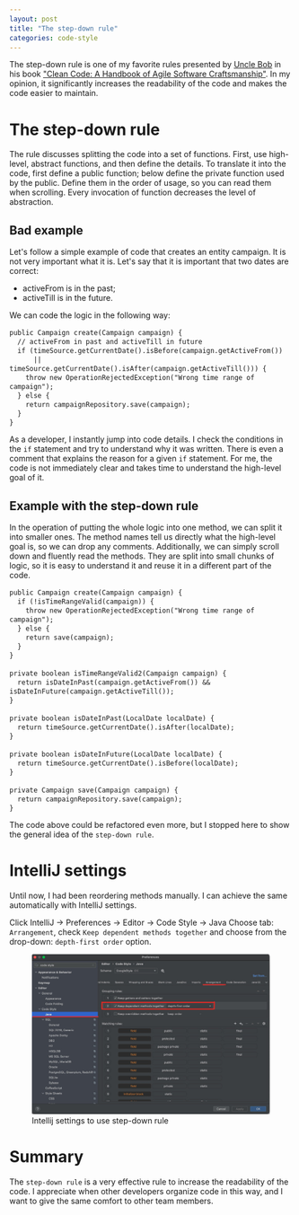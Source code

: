 ```yaml
---
layout: post
title: "The step-down rule"
categories: code-style
---
```


The step-down rule is one of my favorite rules presented by [Uncle Bob](https://en.wikipedia.org/wiki/Robert_C._Martin) in his book ["Clean Code: A Handbook of Agile Software Craftsmanship"](https://www.oreilly.com/library/view/clean-code-a/9780136083238/).
In my opinion, it significantly increases the readability of the code and makes the code easier to maintain.

# The step-down rule

The rule discusses splitting the code into a set of functions. First, use high-level, abstract functions, and then define the details.
To translate it into the code, first define a public function; below define the private function used by the public. Define them in the order of usage, so you can read them when scrolling. Every invocation of function decreases the level of abstraction.

## Bad example
Let's follow a simple example of code that creates an entity campaign.
It is not very important what it is. Let's say that it is important that two dates are correct:
* activeFrom is in the past;
* activeTill is in the future.

We can code the logic in the following way:

```
public Campaign create(Campaign campaign) {
  // activeFrom in past and activeTill in future 
  if (timeSource.getCurrentDate().isBefore(campaign.getActiveFrom())
      || timeSource.getCurrentDate().isAfter(campaign.getActiveTill())) {
    throw new OperationRejectedException("Wrong time range of campaign");
  } else {
    return campaignRepository.save(campaign);
  }
}
```

As a developer, I instantly jump into code details. I check the conditions in the `if` statement and try to understand why it was written.
There is even a comment that explains the reason for a given `if` statement.
For me, the code is not immediately clear and takes time to understand the high-level goal of it.

## Example with the step-down rule
In the operation of putting the whole logic into one method, we can split it into smaller ones. The method names tell us directly what the high-level goal is, so we can drop any comments.
Additionally, we can simply scroll down and fluently read the methods. They are split into small chunks of logic, so it is easy to understand it and reuse it in a different part of the code.

```
public Campaign create(Campaign campaign) {
  if (!isTimeRangeValid(campaign)) {
    throw new OperationRejectedException("Wrong time range of campaign");
  } else {
    return save(campaign);
  }
}

private boolean isTimeRangeValid2(Campaign campaign) {
  return isDateInPast(campaign.getActiveFrom()) && isDateInFuture(campaign.getActiveTill());
}

private boolean isDateInPast(LocalDate localDate) {
  return timeSource.getCurrentDate().isAfter(localDate);
}

private boolean isDateInFuture(LocalDate localDate) {
  return timeSource.getCurrentDate().isBefore(localDate);
}

private Campaign save(Campaign campaign) {
  return campaignRepository.save(campaign);
}
```
The code above could be refactored even more, but I stopped here to show the general idea of the `step-down rule`.

# IntelliJ settings
Until now, I had been reordering methods manually.
I can achieve the same automatically with IntelliJ settings.

Click IntelliJ -> Preferences -> Editor -> Code Style -> Java
Choose tab: `Arrangement`, check `Keep dependent methods together` and choose from the drop-down: `depth-first order` option.

<figure>
  <img src="/assets/2021-04-01-step-down-rule/intellij_settings.jpg" alt="Intellij settings to use drop-down rule"> 
  <figcaption>Intellij settings to use step-down rule</figcaption>
</figure>

# Summary
The `step-down rule` is a very effective rule to increase the readability of the code.
I appreciate when other developers organize code in this way, and I want to give the same comfort to other team members.
